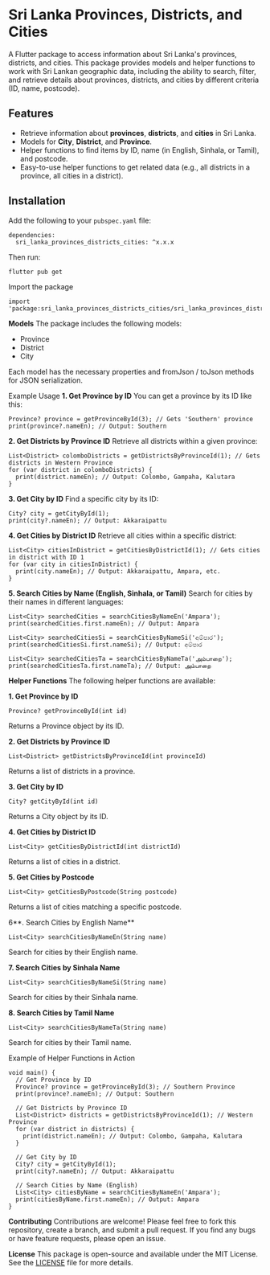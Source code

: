 

# Sri Lanka Provinces, Districts, and Cities

A Flutter package to access information about Sri Lanka's provinces, districts, and cities. This package provides models and helper functions to work with Sri Lankan geographic data, including the ability to search, filter, and retrieve details about provinces, districts, and cities by different criteria (ID, name, postcode).

## Features

- Retrieve information about **provinces**, **districts**, and **cities** in Sri Lanka.
- Models for **City**, **District**, and **Province**.
- Helper functions to find items by ID, name (in English, Sinhala, or Tamil), and postcode.
- Easy-to-use helper functions to get related data (e.g., all districts in a province, all cities in a district).

## Installation

Add the following to your `pubspec.yaml` file:

    dependencies:
      sri_lanka_provinces_districts_cities: ^x.x.x

Then run:

    flutter pub get

Import the package

    import 'package:sri_lanka_provinces_districts_cities/sri_lanka_provinces_districts_cities.dart';

**Models**
The package includes the following models:

 - Province
 - District
 -  City


Each model has the necessary properties and fromJson / toJson methods for JSON serialization.

Example Usage
**1. Get Province by ID**
You can get a province by its ID like this:

    Province? province = getProvinceById(3); // Gets 'Southern' province
    print(province?.nameEn); // Output: Southern

**2. Get Districts by Province ID**
Retrieve all districts within a given province:

    List<District> colomboDistricts = getDistrictsByProvinceId(1); // Gets districts in Western Province
    for (var district in colomboDistricts) {
      print(district.nameEn); // Output: Colombo, Gampaha, Kalutara
    }

**3. Get City by ID**
Find a specific city by its ID:

    City? city = getCityById(1);
    print(city?.nameEn); // Output: Akkaraipattu

**4. Get Cities by District ID**
Retrieve all cities within a specific district:

    List<City> citiesInDistrict = getCitiesByDistrictId(1); // Gets cities in district with ID 1
    for (var city in citiesInDistrict) {
      print(city.nameEn); // Output: Akkaraipattu, Ampara, etc.
    }

**5. Search Cities by Name (English, Sinhala, or Tamil)**
Search for cities by their names in different languages:

    List<City> searchedCities = searchCitiesByNameEn('Ampara');
    print(searchedCities.first.nameEn); // Output: Ampara
    
    List<City> searchedCitiesSi = searchCitiesByNameSi('අම්පාර');
    print(searchedCitiesSi.first.nameSi); // Output: අම්පාර
    
    List<City> searchedCitiesTa = searchCitiesByNameTa('அம்பாறை');
    print(searchedCitiesTa.first.nameTa); // Output: அம்பாறை

**Helper Functions**
The following helper functions are available:

**1. Get Province by ID**

    Province? getProvinceById(int id)

Returns a Province object by its ID.

**2. Get Districts by Province ID**

    List<District> getDistrictsByProvinceId(int provinceId)

Returns a list of districts in a province.

**3. Get City by ID**

    City? getCityById(int id)

Returns a City object by its ID.

**4. Get Cities by District ID**

    List<City> getCitiesByDistrictId(int districtId)

Returns a list of cities in a district.

**5. Get Cities by Postcode**

    List<City> getCitiesByPostcode(String postcode)

Returns a list of cities matching a specific postcode.

6**. Search Cities by English Name**

    List<City> searchCitiesByNameEn(String name)

Search for cities by their English name.

**7. Search Cities by Sinhala Name**

    List<City> searchCitiesByNameSi(String name)

Search for cities by their Sinhala name.

**8. Search Cities by Tamil Name**

    List<City> searchCitiesByNameTa(String name)

Search for cities by their Tamil name.

Example of Helper Functions in Action

    void main() {
      // Get Province by ID
      Province? province = getProvinceById(3); // Southern Province
      print(province?.nameEn); // Output: Southern
    
      // Get Districts by Province ID
      List<District> districts = getDistrictsByProvinceId(1); // Western Province
      for (var district in districts) {
        print(district.nameEn); // Output: Colombo, Gampaha, Kalutara
      }
    
      // Get City by ID
      City? city = getCityById(1);
      print(city?.nameEn); // Output: Akkaraipattu
    
      // Search Cities by Name (English)
      List<City> citiesByName = searchCitiesByNameEn('Ampara');
      print(citiesByName.first.nameEn); // Output: Ampara
    }

**Contributing**
Contributions are welcome! Please feel free to fork this repository, create a branch, and submit a pull request. If you find any bugs or have feature requests, please open an issue.

**License**
This package is open-source and available under the MIT License. See the [LICENSE](https://github.com/KasunHasanga/sri_lanka_provinces_districts_cities/blob/master/LICENSE) file for more details.
